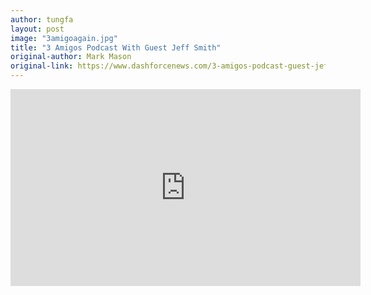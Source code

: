 ```yaml
---
author: tungfa
layout: post
image: "3amigoagain.jpg"
title: "3 Amigos Podcast With Guest Jeff Smith"
original-author: Mark Mason
original-link: https://www.dashforcenews.com/3-amigos-podcast-guest-jeff-smith/
---
```


<iframe width="560" height="315" src="https://www.youtube.com/embed/Ot1KwA3UylY" frameborder="0" allowfullscreen></iframe>
